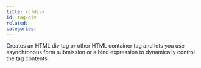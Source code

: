 ```yaml
---
title: <cfdiv>
id: tag-div
related:
categories:
---
```


Creates an HTML div tag or other HTML container tag and lets you use asynchronous form submission or a bind expression to dynamically control the tag contents.
